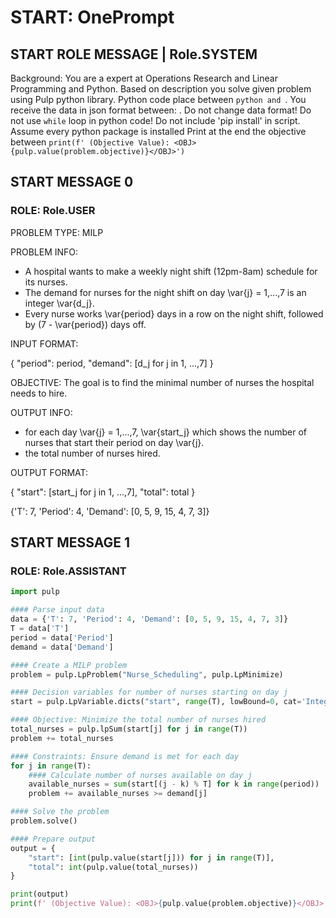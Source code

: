 # START: OnePrompt 
## START ROLE MESSAGE | Role.SYSTEM 
Background: You are a expert at Operations Research and Linear Programming and Python. Based on description you solve given problem using Pulp python library. Python code place between ```python and ```. You receive the data in json format between: <DATA></DATA>. Do not change data format! Do not use `while` loop in python code! Do not include 'pip install' in script. Assume every python package is installed Print at the end the objective between <OBJ></OBJ> `print(f' (Objective Value): <OBJ>{pulp.value(problem.objective)}</OBJ>')`  
## START MESSAGE 0 
### ROLE: Role.USER
<DESCRIPTION>
PROBLEM TYPE: MILP

PROBLEM INFO: 
- A hospital wants to make a weekly night shift (12pm-8am) schedule for its nurses. 
- The demand for nurses for the night shift on day \var{j} = 1,...,7 is an integer \var{d_j}. 
- Every nurse works \var{period} days in a row on the night shift, followed by (7 - \var{period}) days off.


INPUT FORMAT: 

{
    "period": period,
    "demand": [d_j for j in 1, ...,7]
}

OBJECTIVE: The goal is to find the minimal number of nurses the hospital needs to hire. 

OUTPUT INFO: 

- for each day \var{j} = 1,...,7, \var{start_j} which shows the number of nurses that start their period on day \var{j}.
- the total number of nurses hired.

OUTPUT FORMAT:

{
    "start": [start_j for j in 1, ...,7],
    "total": total
}


</DESCRIPTION>
<DATA>
{'T': 7, 'Period': 4, 'Demand': [0, 5, 9, 15, 4, 7, 3]}</DATA>


## START MESSAGE 1 
### ROLE: Role.ASSISTANT
```python
import pulp

#### Parse input data
data = {'T': 7, 'Period': 4, 'Demand': [0, 5, 9, 15, 4, 7, 3]}
T = data['T']
period = data['Period']
demand = data['Demand']

#### Create a MILP problem
problem = pulp.LpProblem("Nurse_Scheduling", pulp.LpMinimize)

#### Decision variables for number of nurses starting on day j
start = pulp.LpVariable.dicts("start", range(T), lowBound=0, cat='Integer')

#### Objective: Minimize the total number of nurses hired
total_nurses = pulp.lpSum(start[j] for j in range(T))
problem += total_nurses

#### Constraints: Ensure demand is met for each day
for j in range(T):
    #### Calculate number of nurses available on day j
    available_nurses = sum(start[(j - k) % T] for k in range(period))
    problem += available_nurses >= demand[j]

#### Solve the problem
problem.solve()

#### Prepare output
output = {
    "start": [int(pulp.value(start[j])) for j in range(T)],
    "total": int(pulp.value(total_nurses))
}

print(output)
print(f' (Objective Value): <OBJ>{pulp.value(problem.objective)}</OBJ>')
```

